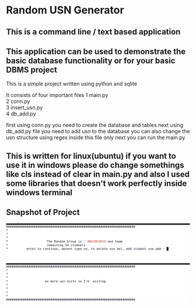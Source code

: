 # Random USN Generator
## This is a command line / text based application
## This application can be used to demonstrate the basic database functionality or for your basic DBMS project

This is a simple project written using python and sqlite 

It consists of four important files 
1 main.py\
2 conn.py\
3 insert_usn.py\
4 db_add.py

first using conn.py you need to create the database and tables 
next using db_add.py file you need to add usn to the database you can also change the usn structure using regex inside this file only
next you can run the main.py 

## This is written for linux(ubuntu) if you want to use it in windows please do change somethings like cls instead of clear in main.py and also I used some libraries that doesn't work perfectly inside windows terminal

## Snapshot of Project
![Image 1 working photo of project](https://github.com/pavanparashuramdevang/Random_USN_Generator/blob/main/snapshots/image_1.png?raw=true)
![Image 2 Exit status photo of project](https://github.com/pavanparashuramdevang/Random_USN_Generator/blob/main/snapshots/image_2.png?raw=true)



